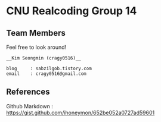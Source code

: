 # CNU Realcoding Group 14
## Team Members

Feel free to look around!

~~~
__Kim Seongmin (cragy0516)__

blog	 : sabzilgob.tistory.com
email	 : cragy0516@gmail.com
~~~

## References

Github Markdown	: https://gist.github.com/ihoneymon/652be052a0727ad59601
